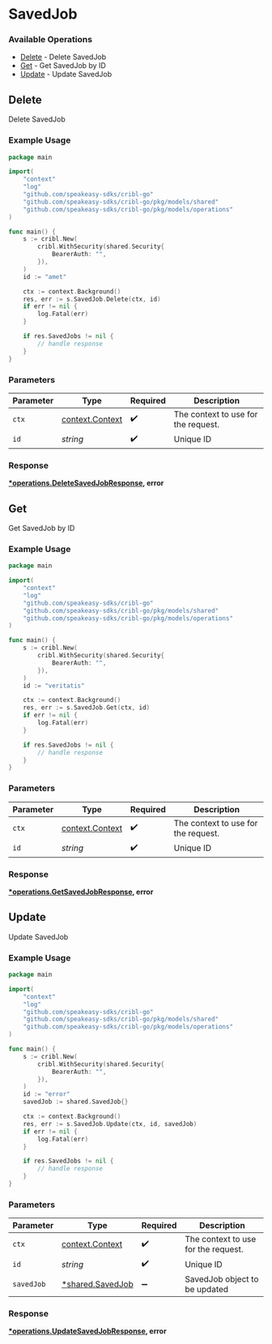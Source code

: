 # SavedJob

### Available Operations

* [Delete](#delete) - Delete SavedJob
* [Get](#get) - Get SavedJob by ID
* [Update](#update) - Update SavedJob

## Delete

Delete SavedJob

### Example Usage

```go
package main

import(
	"context"
	"log"
	"github.com/speakeasy-sdks/cribl-go"
	"github.com/speakeasy-sdks/cribl-go/pkg/models/shared"
	"github.com/speakeasy-sdks/cribl-go/pkg/models/operations"
)

func main() {
    s := cribl.New(
        cribl.WithSecurity(shared.Security{
            BearerAuth: "",
        }),
    )
    id := "amet"

    ctx := context.Background()
    res, err := s.SavedJob.Delete(ctx, id)
    if err != nil {
        log.Fatal(err)
    }

    if res.SavedJobs != nil {
        // handle response
    }
}
```

### Parameters

| Parameter                                             | Type                                                  | Required                                              | Description                                           |
| ----------------------------------------------------- | ----------------------------------------------------- | ----------------------------------------------------- | ----------------------------------------------------- |
| `ctx`                                                 | [context.Context](https://pkg.go.dev/context#Context) | :heavy_check_mark:                                    | The context to use for the request.                   |
| `id`                                                  | *string*                                              | :heavy_check_mark:                                    | Unique ID                                             |


### Response

**[*operations.DeleteSavedJobResponse](../../models/operations/deletesavedjobresponse.md), error**


## Get

Get SavedJob by ID

### Example Usage

```go
package main

import(
	"context"
	"log"
	"github.com/speakeasy-sdks/cribl-go"
	"github.com/speakeasy-sdks/cribl-go/pkg/models/shared"
	"github.com/speakeasy-sdks/cribl-go/pkg/models/operations"
)

func main() {
    s := cribl.New(
        cribl.WithSecurity(shared.Security{
            BearerAuth: "",
        }),
    )
    id := "veritatis"

    ctx := context.Background()
    res, err := s.SavedJob.Get(ctx, id)
    if err != nil {
        log.Fatal(err)
    }

    if res.SavedJobs != nil {
        // handle response
    }
}
```

### Parameters

| Parameter                                             | Type                                                  | Required                                              | Description                                           |
| ----------------------------------------------------- | ----------------------------------------------------- | ----------------------------------------------------- | ----------------------------------------------------- |
| `ctx`                                                 | [context.Context](https://pkg.go.dev/context#Context) | :heavy_check_mark:                                    | The context to use for the request.                   |
| `id`                                                  | *string*                                              | :heavy_check_mark:                                    | Unique ID                                             |


### Response

**[*operations.GetSavedJobResponse](../../models/operations/getsavedjobresponse.md), error**


## Update

Update SavedJob

### Example Usage

```go
package main

import(
	"context"
	"log"
	"github.com/speakeasy-sdks/cribl-go"
	"github.com/speakeasy-sdks/cribl-go/pkg/models/shared"
	"github.com/speakeasy-sdks/cribl-go/pkg/models/operations"
)

func main() {
    s := cribl.New(
        cribl.WithSecurity(shared.Security{
            BearerAuth: "",
        }),
    )
    id := "error"
    savedJob := shared.SavedJob{}

    ctx := context.Background()
    res, err := s.SavedJob.Update(ctx, id, savedJob)
    if err != nil {
        log.Fatal(err)
    }

    if res.SavedJobs != nil {
        // handle response
    }
}
```

### Parameters

| Parameter                                             | Type                                                  | Required                                              | Description                                           |
| ----------------------------------------------------- | ----------------------------------------------------- | ----------------------------------------------------- | ----------------------------------------------------- |
| `ctx`                                                 | [context.Context](https://pkg.go.dev/context#Context) | :heavy_check_mark:                                    | The context to use for the request.                   |
| `id`                                                  | *string*                                              | :heavy_check_mark:                                    | Unique ID                                             |
| `savedJob`                                            | [*shared.SavedJob](../../models/shared/savedjob.md)   | :heavy_minus_sign:                                    | SavedJob object to be updated                         |


### Response

**[*operations.UpdateSavedJobResponse](../../models/operations/updatesavedjobresponse.md), error**

